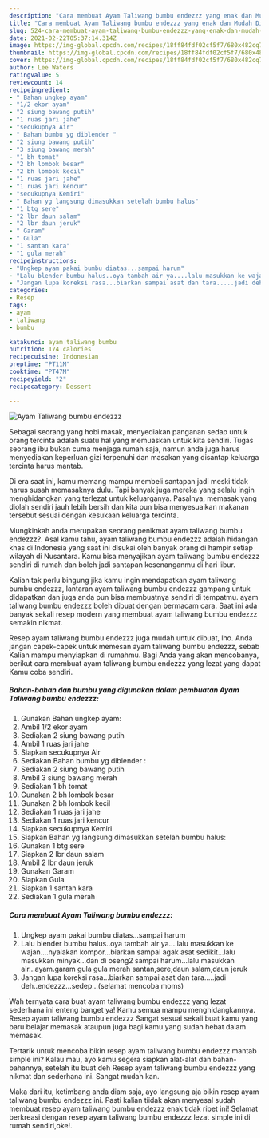 ```yaml
---
description: "Cara membuat Ayam Taliwang bumbu endezzz yang enak dan Mudah Dibuat"
title: "Cara membuat Ayam Taliwang bumbu endezzz yang enak dan Mudah Dibuat"
slug: 524-cara-membuat-ayam-taliwang-bumbu-endezzz-yang-enak-dan-mudah-dibuat
date: 2021-02-22T05:37:14.314Z
image: https://img-global.cpcdn.com/recipes/18ff84fdf02cf5f7/680x482cq70/ayam-taliwang-bumbu-endezzz-foto-resep-utama.jpg
thumbnail: https://img-global.cpcdn.com/recipes/18ff84fdf02cf5f7/680x482cq70/ayam-taliwang-bumbu-endezzz-foto-resep-utama.jpg
cover: https://img-global.cpcdn.com/recipes/18ff84fdf02cf5f7/680x482cq70/ayam-taliwang-bumbu-endezzz-foto-resep-utama.jpg
author: Lee Waters
ratingvalue: 5
reviewcount: 14
recipeingredient:
- " Bahan ungkep ayam"
- "1/2 ekor ayam"
- "2 siung bawang putih"
- "1 ruas jari jahe"
- "secukupnya Air"
- " Bahan bumbu yg diblender "
- "2 siung bawang putih"
- "3 siung bawang merah"
- "1 bh tomat"
- "2 bh lombok besar"
- "2 bh lombok kecil"
- "1 ruas jari jahe"
- "1 ruas jari kencur"
- "secukupnya Kemiri"
- " Bahan yg langsung dimasukkan setelah bumbu halus"
- "1 btg sere"
- "2 lbr daun salam"
- "2 lbr daun jeruk"
- " Garam"
- " Gula"
- "1 santan kara"
- "1 gula merah"
recipeinstructions:
- "Ungkep ayam pakai bumbu diatas...sampai harum"
- "Lalu blender bumbu halus..oya tambah air ya....lalu masukkan ke wajan....nyalakan kompor...biarkan sampai agak asat sedikit...lalu masukkan minyak...dan di oseng2 sampai harum...lalu masukkan air...ayam.garam gula gula merah santan,sere,daun salam,daun jeruk"
- "Jangan lupa koreksi rasa...biarkan sampai asat dan tara.....jadi deh..endezzz...sedep...(selamat mencoba moms)"
categories:
- Resep
tags:
- ayam
- taliwang
- bumbu

katakunci: ayam taliwang bumbu 
nutrition: 174 calories
recipecuisine: Indonesian
preptime: "PT11M"
cooktime: "PT47M"
recipeyield: "2"
recipecategory: Dessert

---
```



![Ayam Taliwang bumbu endezzz](https://img-global.cpcdn.com/recipes/18ff84fdf02cf5f7/680x482cq70/ayam-taliwang-bumbu-endezzz-foto-resep-utama.jpg)

Sebagai seorang yang hobi masak, menyediakan panganan sedap untuk orang tercinta adalah suatu hal yang memuaskan untuk kita sendiri. Tugas seorang ibu bukan cuma menjaga rumah saja, namun anda juga harus menyediakan keperluan gizi terpenuhi dan masakan yang disantap keluarga tercinta harus mantab.

Di era  saat ini, kamu memang mampu membeli santapan jadi meski tidak harus susah memasaknya dulu. Tapi banyak juga mereka yang selalu ingin menghidangkan yang terlezat untuk keluarganya. Pasalnya, memasak yang diolah sendiri jauh lebih bersih dan kita pun bisa menyesuaikan makanan tersebut sesuai dengan kesukaan keluarga tercinta. 



Mungkinkah anda merupakan seorang penikmat ayam taliwang bumbu endezzz?. Asal kamu tahu, ayam taliwang bumbu endezzz adalah hidangan khas di Indonesia yang saat ini disukai oleh banyak orang di hampir setiap wilayah di Nusantara. Kamu bisa menyajikan ayam taliwang bumbu endezzz sendiri di rumah dan boleh jadi santapan kesenanganmu di hari libur.

Kalian tak perlu bingung jika kamu ingin mendapatkan ayam taliwang bumbu endezzz, lantaran ayam taliwang bumbu endezzz gampang untuk didapatkan dan juga anda pun bisa membuatnya sendiri di tempatmu. ayam taliwang bumbu endezzz boleh dibuat dengan bermacam cara. Saat ini ada banyak sekali resep modern yang membuat ayam taliwang bumbu endezzz semakin nikmat.

Resep ayam taliwang bumbu endezzz juga mudah untuk dibuat, lho. Anda jangan capek-capek untuk memesan ayam taliwang bumbu endezzz, sebab Kalian mampu menyiapkan di rumahmu. Bagi Anda yang akan mencobanya, berikut cara membuat ayam taliwang bumbu endezzz yang lezat yang dapat Kamu coba sendiri.

<!--inarticleads1-->

##### Bahan-bahan dan bumbu yang digunakan dalam pembuatan Ayam Taliwang bumbu endezzz:

1. Gunakan  Bahan ungkep ayam:
1. Ambil 1/2 ekor ayam
1. Sediakan 2 siung bawang putih
1. Ambil 1 ruas jari jahe
1. Siapkan secukupnya Air
1. Sediakan  Bahan bumbu yg diblender :
1. Sediakan 2 siung bawang putih
1. Ambil 3 siung bawang merah
1. Sediakan 1 bh tomat
1. Gunakan 2 bh lombok besar
1. Gunakan 2 bh lombok kecil
1. Sediakan 1 ruas jari jahe
1. Sediakan 1 ruas jari kencur
1. Siapkan secukupnya Kemiri
1. Siapkan  Bahan yg langsung dimasukkan setelah bumbu halus:
1. Gunakan 1 btg sere
1. Siapkan 2 lbr daun salam
1. Ambil 2 lbr daun jeruk
1. Gunakan  Garam
1. Siapkan  Gula
1. Siapkan 1 santan kara
1. Sediakan 1 gula merah




<!--inarticleads2-->

##### Cara membuat Ayam Taliwang bumbu endezzz:

1. Ungkep ayam pakai bumbu diatas...sampai harum
1. Lalu blender bumbu halus..oya tambah air ya....lalu masukkan ke wajan....nyalakan kompor...biarkan sampai agak asat sedikit...lalu masukkan minyak...dan di oseng2 sampai harum...lalu masukkan air...ayam.garam gula gula merah santan,sere,daun salam,daun jeruk
1. Jangan lupa koreksi rasa...biarkan sampai asat dan tara.....jadi deh..endezzz...sedep...(selamat mencoba moms)




Wah ternyata cara buat ayam taliwang bumbu endezzz yang lezat sederhana ini enteng banget ya! Kamu semua mampu menghidangkannya. Resep ayam taliwang bumbu endezzz Sangat sesuai sekali buat kamu yang baru belajar memasak ataupun juga bagi kamu yang sudah hebat dalam memasak.

Tertarik untuk mencoba bikin resep ayam taliwang bumbu endezzz mantab simple ini? Kalau mau, ayo kamu segera siapkan alat-alat dan bahan-bahannya, setelah itu buat deh Resep ayam taliwang bumbu endezzz yang nikmat dan sederhana ini. Sangat mudah kan. 

Maka dari itu, ketimbang anda diam saja, ayo langsung aja bikin resep ayam taliwang bumbu endezzz ini. Pasti kalian tiidak akan menyesal sudah membuat resep ayam taliwang bumbu endezzz enak tidak ribet ini! Selamat berkreasi dengan resep ayam taliwang bumbu endezzz lezat simple ini di rumah sendiri,oke!.

